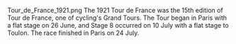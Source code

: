 Tour_de_France_1921.png The 1921 Tour de France was the 15th edition of Tour de France, one of cycling's Grand Tours. The Tour began in Paris with a flat stage on 26 June, and Stage 8 occurred on 10 July with a flat stage to Toulon. The race finished in Paris on 24 July.

